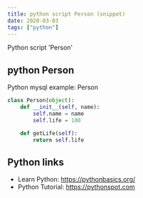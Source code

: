 ```yaml
---
title: python script Person (snippet)
date: 2020-03-03
tags: ["python"]
---
```

Python script 'Person'


## python Person

Python mysql example: Person

```python
class Person(object):
    def __init__(self, name):
        self.name = name
        self.life = 100

    def getLife(self):
        return self.life

```

## Python links

- Learn Python: https://pythonbasics.org/
- Python Tutorial: https://pythonspot.com
